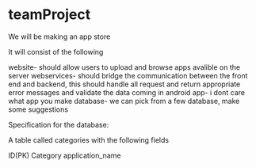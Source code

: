 teamProject
===========
We will be making an app store

It will consist of the following

website- should allow users to upload and browse apps avalible on the server
webservices- should bridge the communication between the front end and backend, this should handle all request and return
appropriate error messages and validate the data coming in
android app- i dont care what app you make
database- we can pick from a few database, make some suggestions


Specification for the database:


A table called categories with the following fields

ID(PK) Category application_name
